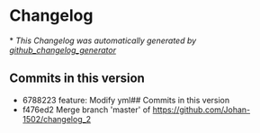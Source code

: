 # Changelog



\* *This Changelog was automatically generated by [github_changelog_generator](https://github.com/github-changelog-generator/github-changelog-generator)*
## Commits in this version
- 6788223 feature: Modify yml## Commits in this version
- f476ed2 Merge branch 'master' of https://github.com/Johan-1502/changelog_2